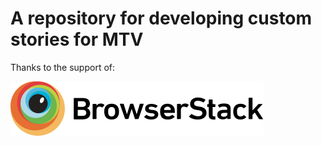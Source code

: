 # A repository for developing custom stories for MTV

Thanks to the support of:

![BrowserStack](https://raw.githubusercontent.com/brrttwrks/mtv_stories/master/browserstack.svg "BrowserStack")
